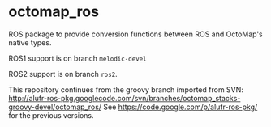 octomap_ros
===========

ROS package to provide conversion functions between ROS and OctoMap's native types.

ROS1 support is on branch `melodic-devel`

ROS2 support is on branch `ros2`.


This repository continues from the groovy branch imported from SVN: 
http://alufr-ros-pkg.googlecode.com/svn/branches/octomap_stacks-groovy-devel/octomap_ros/ 
See https://code.google.com/p/alufr-ros-pkg/ for the previous versions.
